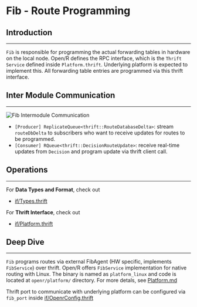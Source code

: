 # Fib - Route Programming

## Introduction

---

`Fib` is responsible for programming the actual forwarding tables in hardware on
the local node. Open/R defines the RPC interface, which is the `Thrift Service`
defined inside `Platform.thrift`. Underlying platform is expected to implement
this. All forwarding table entries are programmed via this thrift interface.

## Inter Module Communication

---

![Fib Intermodule Communication](https://user-images.githubusercontent.com/51382140/103041020-0208b480-452a-11eb-97f0-bfe4016b3d99.png)

- `[Producer] ReplicateQueue<thrift::RouteDatabaseDelta>`: stream `routeDbDelta`
  to subscribers who want to receive updates for routes to be programmed.
- `[Consumer] RQueue<thrift::DecisionRouteUpdate>`: receive real-time updates
  from `Decision` and program update via thrift client call.

## Operations

---

For **Data Types and Format**, check out

- [if/Types.thrift](https://github.com/facebook/openr/blob/master/openr/if/Types.thrift)

For **Thrift Interface**, check out

- [if/Platform.thrift](https://github.com/facebook/openr/blob/master/openr/if/Platform.thrift)

## Deep Dive

---

`Fib` programs routes via external FibAgent (HW specific, implements
`FibService`) over thrift. Open/R offers `FibService` implementation for native
routing with Linux. The binary is named as `platform_linux` and code is located
at `openr/platform/` directory. For more detals, see
[Platform.md](https://github.com/facebook/openr/blob/master/openr/docs/Protocol_Guide/Platform.md)

Thrift port to communicate with underlying platform can be configured via
`fib_port` inside
[if/OpenrConfig.thrift](https://github.com/facebook/openr/blob/master/openr/if/OpenrConfig.thrift)
